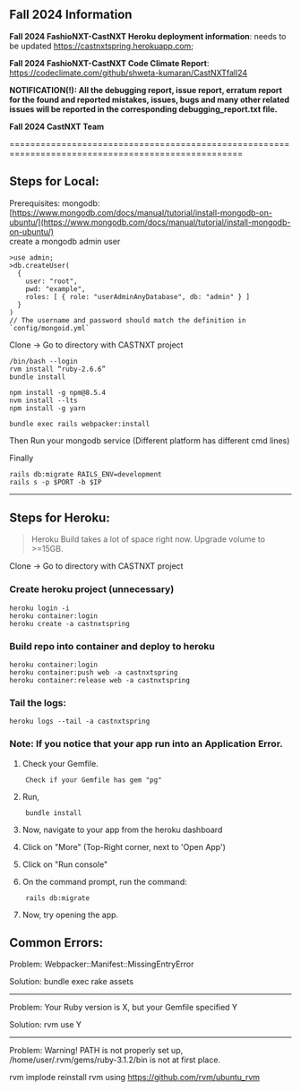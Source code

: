## Fall 2024 Information

**Fall 2024 FashioNXT-CastNXT Heroku deployment information**:  needs to be updated https://castnxtspring.herokuapp.com;  

**Fall 2024 FashioNXT-CastNXT Code Climate Report**: https://codeclimate.com/github/shweta-kumaran/CastNXTfall24

**NOTIFICATION(!): All the debugging report, issue report, erratum report for the found and reported mistakes, issues, bugs and many other related issues will 
be reported in the corresponding debugging_report.txt file.** 




**Fall 2024 CastNXT Team**

===================================================================================================


## Steps for Local:
Prerequisites: mongodb:[https://www.mongodb.com/docs/manual/tutorial/install-mongodb-on-ubuntu/](https://www.mongodb.com/docs/manual/tutorial/install-mongodb-on-ubuntu/) \
create a mongodb admin user
```
>use admin;
>db.createUser(
  {
    user: "root",
    pwd: "example",
    roles: [ { role: "userAdminAnyDatabase", db: "admin" } ]
  }
)
// The username and password should match the definition in `config/mongoid.yml` 
```

Clone -> Go to directory with CASTNXT project
```
/bin/bash --login
rvm install “ruby-2.6.6”
bundle install
```
```
npm install -g npm@8.5.4
nvm install --lts
npm install -g yarn
```
```
bundle exec rails webpacker:install
```

Then Run your mongodb service (Different platform has different cmd lines)

Finally
```
rails db:migrate RAILS_ENV=development
rails s -p $PORT -b $IP
```
---
## Steps for Heroku:
> Heroku Build takes a lot of space right now.
Upgrade volume to >=15GB.

Clone -> Go to directory with CASTNXT project

### Create heroku project (unnecessary)
```
heroku login -i
heroku container:login
heroku create -a castnxtspring
```

### Build repo into container and deploy to heroku
```
heroku container:login
heroku container:push web -a castnxtspring
heroku container:release web -a castnxtspring
```

### Tail the logs:
```
heroku logs --tail -a castnxtspring
```

### Note: If you notice that your app run into an Application Error.

1. Check your Gemfile.

```
    Check if your Gemfile has gem "pg"
```

2. Run,
```
    bundle install
```

3. Now, navigate to your app from the heroku dashboard

4. Click on "More" (Top-Right corner, next to 'Open App')

5. Click on "Run console"

6. On the command prompt, run the command:
```
    rails db:migrate
```

7. Now, try opening the app.


## Common Errors:
Problem:
Webpacker::Manifest::MissingEntryError

Solution:
bundle exec rake assets

---
Problem:
Your Ruby version is X, but your Gemfile specified Y

Solution:
rvm use Y

---
Problem:
Warning! PATH is not properly set up, /home/user/.rvm/gems/ruby-3.1.2/bin is not at first place.

rvm implode
reinstall rvm using https://github.com/rvm/ubuntu_rvm
